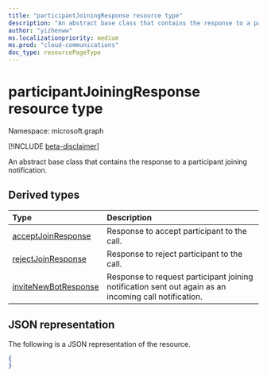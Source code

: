```yaml
---
title: "participantJoiningResponse resource type"
description: "An abstract base class that contains the response to a participant joining notification."
author: "yizhenww"
ms.localizationpriority: medium
ms.prod: "cloud-communications"
doc_type: resourcePageType
---
```


# participantJoiningResponse resource type

Namespace: microsoft.graph

[!INCLUDE [beta-disclaimer](../../includes/beta-disclaimer.md)]

An abstract base class that contains the response to a participant joining notification.

## Derived types

| Type                                                   | Description                                                                                          |
| :----------------------------------------------------- | :--------------------------------------------------------------------                                |
| [acceptJoinResponse](./acceptjoinresponse.md)          | Response to accept participant to the call.                                                           |
| [rejectJoinResponse](./rejectjoinresponse.md)          | Response to reject participant to the call.                                                           |
| [inviteNewBotResponse](./invitenewbotresponse.md)      | Response to request participant joining notification sent out again as an incoming call notification. |

## JSON representation

The following is a JSON representation of the resource.

<!-- {
  "blockType": "resource",
  "optionalProperties": [],
  "abstract": true,
  "@odata.type": "microsoft.graph.participantJoiningResponse"
}-->
```json
{
}
```

<!-- uuid: 8fcb5dbc-d5aa-4681-8e31-b001d5168d79
2015-10-25 14:57:30 UTC -->
<!--
{
  "type": "#page.annotation",
  "description": "participantJoiningResponse resource",
  "keywords": "",
  "section": "documentation",
  "tocPath": "",
  "suppressions": []
}
-->

